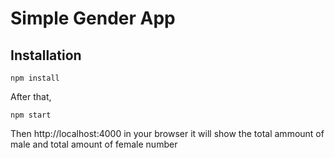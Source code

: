 # Simple Gender App

## Installation



```
npm install

```


After that,
```
npm start
```
Then http://localhost:4000 in your browser
it will show the total ammount of male and total amount of female number




